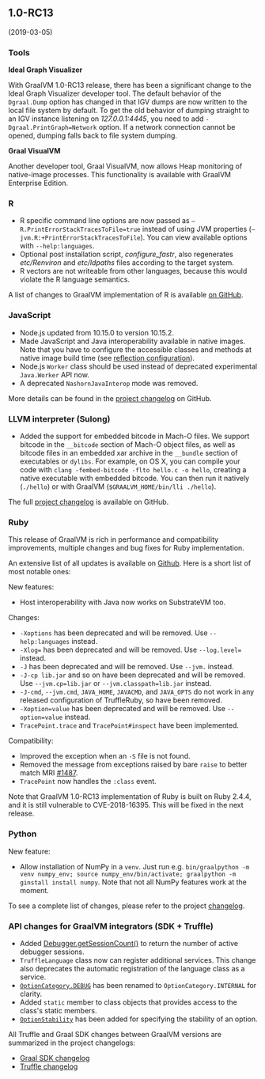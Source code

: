 ## 1.0-RC13
(2019-03-05)

### Tools
**Ideal Graph Visualizer**

With GraalVM 1.0-RC13 release, there has been a significant change to the
Ideal Graph Visualizer developer tool. The default behavior of the `Dgraal.Dump`
option has changed in that IGV dumps are now written to the local file system by default.
To get the old behavior of dumping straight to an IGV instance listening on _127.0.0.1:4445_,
you need to add `-Dgraal.PrintGraph=Network` option.
If a network connection cannot be opened, dumping falls back to file system dumping.

**Graal VisualVM**

Another developer tool, Graal VisualVM, now allows Heap monitoring of native-image processes.
This functionality is available with GraalVM Enterprise Edition.

### R
* R specific command line options are now passed as `–R.PrintErrorStackTracesToFile=true` instead of using JVM properties (`–jvm.R:+PrintErrorStackTracesToFile`). You can view available options with `--help:languages`.
* Optional post installation script, _configure_fastr_, also regenerates _etc/Renviron_ and _etc/ldpaths_ files according to the target system.
* R vectors are not writeable from other languages, because this would violate the R language semantics.

A list of changes to GraalVM implementation of R is available [on GitHub](https://github.com/oracle/fastr/blob/master/CHANGELOG.md#10-rc-13).

### JavaScript
* Node.js updated from 10.15.0 to version 10.15.2.
* Made JavaScript and Java interoperability available in native images. Note that you have to configure the accessible classes and methods at native image build time (see [reflection configuration](https://github.com/oracle/graal/blob/master/substratevm/REFLECTION.md#manual-configuration)).
* Node.js `Worker` class should be used instead of deprecated experimental `Java.Worker` API now.
* A deprecated `NashornJavaInterop` mode was removed.

More details can be found in the [project changelog](https://github.com/graalvm/graaljs/blob/master/CHANGELOG.md#version-100-rc13) on GitHub.

### LLVM interpreter (Sulong)

* Added the support for embedded bitcode in Mach-O files. We support bitcode in the `__bitcode` section of Mach-O object files, as well as bitcode files in an embedded xar archive in the `__bundle` section of executables or `dylibs`. For example, on OS X, you can compile your code with `clang -fembed-bitcode -flto hello.c -o hello`, creating a native executable with embedded bitcode. You can then run it natively (`./hello`) or with GraalVM (`$GRAALVM_HOME/bin/lli ./hello`).

The full [project changelog](https://github.com/oracle/graal/blob/master/sulong/CHANGELOG.md#version-100-rc13) is available on GitHub.

### Ruby

This release of GraalVM is rich in performance and compatibility improvements,
multiple changes and bug fixes for Ruby implementation.

An extensive list of all updates is available on  [Github](https://github.com/oracle/truffleruby/blob/master/CHANGELOG.md#10-rc-13).  Here is a short list of most notable ones:

New features:

* Host interoperability with Java now works on SubstrateVM too.

Changes:

* `-Xoptions` has been deprecated and will be removed. Use `--help:languages` instead.
* `-Xlog=` has been deprecated and will be removed. Use `--log.level=` instead.
* `-J` has been deprecated and will be removed. Use `--jvm.` instead.
* `-J-cp lib.jar` and so on have been deprecated and will be removed. Use
  `--jvm.cp=lib.jar` or `--jvm.classpath=lib.jar` instead.
* `-J-cmd`, `--jvm.cmd`, `JAVA_HOME`, `JAVACMD`, and `JAVA_OPTS` do not work in any released
  configuration of TruffleRuby, so have been removed.
* `-Xoption=value` has been deprecated and will be removed. Use `--option=value` instead.
* `TracePoint.trace` and `TracePoint#inspect` have been implemented.

Compatibility:

* Improved the exception when an `-S` file is not found.
* Removed the message from exceptions raised by bare `raise` to better match MRI [#1487](https://github.com/oracle/truffleruby/issues/1487).
* `TracePoint` now handles the `:class` event.

Note that GraalVM 1.0-RC13 implementation of Ruby is built on Ruby 2.4.4, and it
is still vulnerable to CVE-2018-16395. This will be fixed in the next release.

### Python

New feature:

* Allow installation of NumPy in a `venv`. Just run e.g. `bin/graalpython -m venv numpy_env; source numpy_env/bin/activate; graalpython -m ginstall install numpy`. Note that not all NumPy features work at the moment.

To see a complete list of changes, please refer to the project [changelog](https://github.com/graalvm/graalpython/blob/master/CHANGELOG.md#version-100-rc13).


### API changes for GraalVM integrators (SDK + Truffle)

* Added [Debugger.getSessionCount()](https://www.graalvm.org/truffle/javadoc/com/oracle/truffle/api/debug/Debugger.html#getSessionCount--) to return the number of active debugger sessions.
* `TruffleLanguage` class now can register additional services. This change also deprecates the automatic registration of the language class as a service.
* [`OptionCategory.DEBUG`](https://www.graalvm.org/truffle/javadoc/org/graalvm/options/OptionCategory.html) has been renamed to `OptionCategory.INTERNAL` for clarity.
* Added `static` member to class objects that provides access to the class's static members.
* [`OptionStability`](https://www.graalvm.org/truffle/javadoc/org/graalvm/options/OptionStability.html)
has been added for specifying the stability of an option.

All Truffle and Graal SDK changes between GraalVM versions are summarized in the project changelogs:
- [Graal SDK changelog](https://github.com/oracle/graal/blob/master/sdk/CHANGELOG.md#version-100-rc13)
- [Truffle changelog](https://github.com/oracle/graal/blob/master/truffle/CHANGELOG.md#version-100-rc13)

